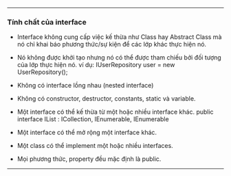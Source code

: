 
---

### Tính chất của interface

- Interface không cung cấp việc kế thừa như Class hay Abstract Class mà nó chỉ khai báo phương thức/sự kiện để các lớp khác thực hiện nó.

- Nó không được khởi tạo nhưng nó có thể được tham chiếu bởi đối tượng của lớp thực hiện nó. ví dụ: IUserRepository user = new UserRepository();

- Không có interface lồng nhau (nested interface)

- Không có constructor, destructor, constants, static và variable.

- Một interface có thể kế thừa từ một hoặc nhiều interface khác. public interface IList : ICollection, IEnumerable, IEnumerable

- Một interface có thể mở rộng một interface khác.

- Một class có thể implement một hoặc nhiều interfaces.

- Mọi phương thức, property đều mặc định là public.


---

